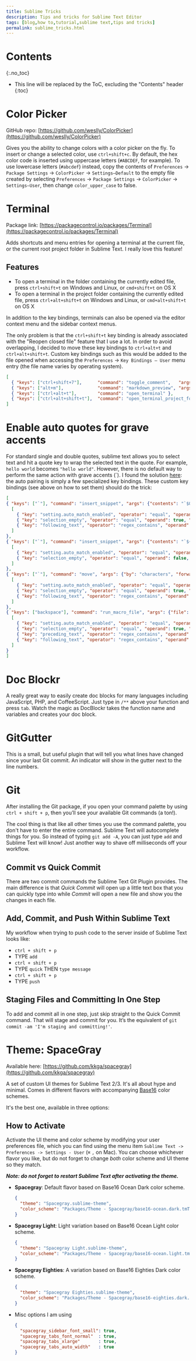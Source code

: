 ```yaml
---
title: Sublime Tricks
description: Tips and tricks for Sublime Text Editor
tags: [blog,how to,tutorial,sublime text,tips and tricks]
permalink: sublime_tricks.html
---
```


# Contents
{:.no_toc}

* This line will be replaced by the ToC, excluding the "Contents" header
{:toc}

# Color Picker

GitHub repo: [https://github.com/weslly/ColorPicker](https://github.com/weslly/ColorPicker)

Gives you the ability to change colors with a color picker on the fly. To insert or change a selected color, use `ctrl+shift+c`.
By default, the hex color code is inserted using uppercase letters (`#ABCDEF`, for example). To use lowercase letters (`#abcdef`) instead, copy the contents of `Preferences` → `Package Settings` → `ColorPicker` → `Settings—Default` to the empty file created by selecting `Preferences` → `Package Settings` → `ColorPicker` → `Settings—User`, then change `color_upper_case` to false.

# Terminal

Package link: [https://packagecontrol.io/packages/Terminal](https://packagecontrol.io/packages/Terminal)

Adds shortcuts and menu entries for opening a terminal at the current file, or the current root project folder in Sublime Text. I really love this feature!

## Features

 * To open a terminal in the folder containing the currently edited file, press `ctrl+shift+t` on Windows and Linux, or `cmd+shift+t` on OS X
 * To open a terminal in the project folder containing the currently edited file, press `ctrl+alt+shift+t` on Windows and Linux, or `cmd+alt+shift+t` on OS X

In addition to the key bindings, terminals can also be opened via the editor context menu and the sidebar context menus.

The only problem is that the `ctrl+shift+t` key binding is already associated with the "Reopen closed file" feature that I use a lot. In order to avoid overlapping, I decided to move these key bindings to `ctrl+alt+t` and `ctrl+alt+shift+t`. Custom key bindings such as this would be added to the file opened when accessing the `Preferences` → `Key Bindings – User` menu entry (the file name varies by operating system).

~~~json
[
  { "keys": ["ctrl+shift+7"],      "command": "toggle_comment",   "args": { "block": false } },
  { "keys": ["alt+m"],             "command": "markdown_preview", "args": {"target": "browser", "parser":"markdown"} },
  { "keys": ["ctrl+alt+t"],        "command": "open_terminal" },
  { "keys": ["ctrl+alt+shift+t"],  "command": "open_terminal_project_folder" }
]
~~~

# Enable auto quotes for grave accents

For standard single and double quotes, sublime text allows you to select text and hit a quote key to wrap the selected text in the quote. For example, `hello world` becomes `"hello world"`.
However, there is no default way to perform the same action with grave accents (`).
I found the solution [here](http://stackoverflow.com/a/16346444/3333040): the auto pairing is simply a few specialized key bindings. These custom key bindings (see above on how to set them) should do the trick:

~~~json
[
{ "keys": ["`"], "command": "insert_snippet", "args": {"contents": "`$0`"}, "context":
  [
    { "key": "setting.auto_match_enabled", "operator": "equal", "operand": true },
    { "key": "selection_empty", "operator": "equal", "operand": true, "match_all": true },
    { "key": "following_text", "operator": "regex_contains", "operand": "^(?:\t| |\\)|]|;|\\}|$)", "match_all": true }
  ]
},
{ "keys": ["`"], "command": "insert_snippet", "args": {"contents": "`${0:$SELECTION}`"}, "context":
  [
    { "key": "setting.auto_match_enabled", "operator": "equal", "operand": true },
    { "key": "selection_empty", "operator": "equal", "operand": false, "match_all": true }
  ]
},
{ "keys": ["`"], "command": "move", "args": {"by": "characters", "forward": true}, "context":
  [
    { "key": "setting.auto_match_enabled", "operator": "equal", "operand": true },
    { "key": "selection_empty", "operator": "equal", "operand": true, "match_all": true },
    { "key": "following_text", "operator": "regex_contains", "operand": "^`", "match_all": true }
  ]
},
{ "keys": ["backspace"], "command": "run_macro_file", "args": {"file": "Packages/Default/Delete Left Right.sublime-macro"}, "context":
  [
    { "key": "setting.auto_match_enabled", "operator": "equal", "operand": true },
    { "key": "selection_empty", "operator": "equal", "operand": true, "match_all": true },
    { "key": "preceding_text", "operator": "regex_contains", "operand": "`$", "match_all": true },
    { "key": "following_text", "operator": "regex_contains", "operand": "^`", "match_all": true }
  ]
}
]
~~~

# Doc Blockr

A really great way to easily create doc blocks for many languages including JavaScript, PHP, and CoffeeScript. Just type in `/**` above your function and press `tab`. Watch the magic as DocBlockr takes the function name and variables and creates your doc block.

# GitGutter

This is a small, but useful plugin that will tell you what lines have changed since your last Git commit. An indicator will show in the gutter next to the line numbers.

# Git

After installing the Git package, if you open your command palette by using `ctrl + shift + p`, then you’ll see your available Git commands (a ton!).

The cool thing is that like all other times you use the command palette, you don't have to enter the entire command. Sublime Text will autocomplete things for you. So instead of typing `git add -A`, you can just type `add` and Sublime Text will know! Just another way to shave off milliseconds off your workflow.

## Commit vs Quick Commit

There are two commit commands the Sublime Text Git Plugin provides. The main difference is that _Quick Commit_ will open up a little text box that you can quickly type into while _Commit_ will open a new file and show you the changes in each file.

## Add, Commit, and Push Within Sublime Text

My workflow when trying to push code to the server inside of Sublime Text looks like:

 * `ctrl + shift + p`
 * TYPE `add`
 * `ctrl + shift + p`
 * TYPE `quick` THEN `type message`
 * `ctrl + shift + p`
 * TYPE `push`


## Staging Files and Committing In One Step

To add and commit all in one step, just skip straight to the Quick Commit command. That will stage and commit for you. It’s the equivalent of `git commit -am 'I'm staging and committing!'`.

# Theme: SpaceGray

Available here: [https://github.com/kkga/spacegray](https://github.com/kkga/spacegray)

A set of custom UI themes for Sublime Text 2/3. It's all about hype and minimal. Comes in different flavors with accompanying [Base16](https://github.com/chriskempson/base16) color schemes.

It's the best one, available in three options:

## How to Activate

Activate the UI theme and color scheme by modifying your user preferences file, which you can find using the menu item `Sublime Text -> Preferences -> Settings - User` (`⌘` `,` on Mac).
You can choose whichever flavor you like, but do not forget to change *both* color scheme and UI theme so they match.

***Note: do not forget to restart Sublime Text after activating the theme.***

 * **Spacegray**: Default flavor based on Base16 Ocean Dark color scheme.

    ~~~json
    {
      "theme": "Spacegray.sublime-theme",
      "color_scheme": "Packages/Theme - Spacegray/base16-ocean.dark.tmTheme"
    }
    ~~~

 * **Spacegray Light**: Light variation based on Base16 Ocean Light color scheme.

    ~~~json
    {
      "theme": "Spacegray Light.sublime-theme",
      "color_scheme": "Packages/Theme - Spacegray/base16-ocean.light.tmTheme"
    }
    ~~~

 * **Spacegray Eighties**: A variation based on Base16 Eighties Dark color scheme.

    ~~~json
    {
      "theme": "Spacegray Eighties.sublime-theme",
      "color_scheme": "Packages/Theme - Spacegray/base16-eighties.dark.tmTheme"
    }
    ~~~

 * Misc options I am using

    ~~~json
    {
      "spacegray_sidebar_font_small": true,
      "spacegray_tabs_font_normal"  : true,
      "spacegray_tabs_xlarge"       : true,
      "spacegray_tabs_auto_width"   : true
    }
    ~~~
